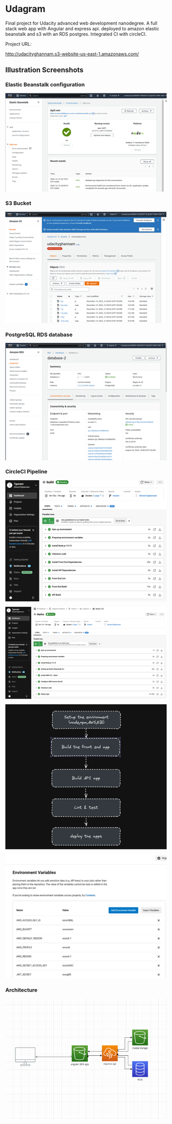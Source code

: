 # Udagram

Final project for Udacity advanced web development nanodegree. A full stack web app with Angular and express api. deployed to amazon elastic beanstalk and s3 with an RDS postgres. Integrated CI with circleCI.

Project URL:

http://udacityghannam.s3-website-us-east-1.amazonaws.com/

## Illustration Screenshots

### Elastic Beanstalk configuration

![Elastic Beanstalk Environment](./documentation/images/eb.png)

### S3 Bucket

![FrontEnd S3 Bucket](./documentation/images/s3.png)

### PostgreSQL RDS database

![PostgreSQL RDS database](./documentation/images/rds.png)

### CircleCI Pipeline

![CircleCI Pipeline](./documentation/images/cci.png)

![CircleCI Pipeline](./documentation/images/ci-deploy-setp.png)

![Pipeline Schema](./documentation/images/pipeline.png)

![Env variables](./documentation/images/ci-evn.png)

### Architecture

![Architecture](./documentation/images/system.png)
